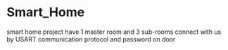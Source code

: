 # Smart_Home
smart home project have 1 master room and 3 sub-rooms connect with us by USART communication protocol and password on door 

